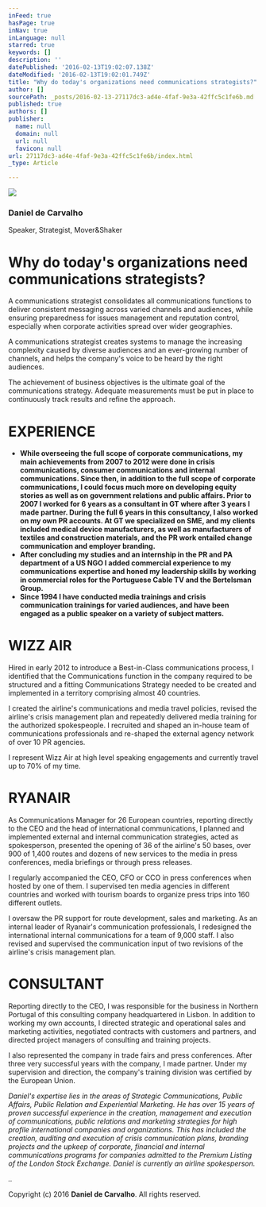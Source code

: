 ```yaml
---
inFeed: true
hasPage: true
inNav: true
inLanguage: null
starred: true
keywords: []
description: ''
datePublished: '2016-02-13T19:02:07.138Z'
dateModified: '2016-02-13T19:02:01.749Z'
title: "Why do today's organizations need communications strategists?"
author: []
sourcePath: _posts/2016-02-13-27117dc3-ad4e-4faf-9e3a-42ffc5c1fe6b.md
published: true
authors: []
publisher:
  name: null
  domain: null
  url: null
  favicon: null
url: 27117dc3-ad4e-4faf-9e3a-42ffc5c1fe6b/index.html
_type: Article

---
```

![](https://the-grid-user-content.s3-us-west-2.amazonaws.com/bc96b812-7754-4d09-8674-3f5e71db7acd.jpg)

### Daniel de Carvalho

Speaker, Strategist, Mover&Shaker

# Why do today's organizations need communications strategists?

A communications strategist consolidates all communications functions to deliver consistent messaging across varied channels and audiences, while ensuring preparedness for issues management and reputation control, especially when corporate activities spread over wider geographies.

A communications strategist creates systems to manage the increasing complexity caused by diverse audiences and an ever-growing number of channels, and helps the company's voice to be heard by the right audiences.

The achievement of business objectives is the ultimate goal of the communications strategy. Adequate measurements must be put in place to continuously track results and refine the approach.

# EXPERIENCE

* **While overseeing the full scope of corporate communications, my main achievements from 2007 to 2012 were done in crisis communications, consumer communications and internal communications. Since then, in addition to the full scope of corporate communications, I could focus much more on developing equity stories as well as on government relations and public affairs. Prior to 2007 I worked for 6 years as a consultant in GT where after 3 years I made partner. During the full 6 years in this consultancy, I also worked on my own PR accounts. At GT we specialized on SME, and my clients included medical device manufacturers, as well as manufacturers of textiles and construction materials, and the PR work entailed change communication and employer branding.**
* **After concluding my studies and an internship in the PR and PA department of a US NGO I added commercial experience to my communications expertise and honed my leadership skills by working in commercial roles for the Portuguese Cable TV and the Bertelsman Group.**
* **Since 1994 I have conducted media trainings and crisis communication trainings for varied audiences, and have been engaged as a public speaker on a variety of subject matters.**

# WIZZ AIR

Hired in early 2012 to introduce a Best-in-Class
communications process,  I identified that the Communications function in the company required to be structured and a fitting Communications Strategy needed to be created and implemented in a territory comprising almost 40 countries. 

I created the airline's communications and media travel policies, revised the airline's crisis management plan and repeatedly delivered media training for the authorized spokespeople. I recruited and shaped an in-house team of communications professionals and re-shaped the external agency network of over 10 PR agencies. 

I represent Wizz Air at high level speaking engagements and currently travel up to 70% of my time.

# RYANAIR

As Communications Manager for 26 European countries, reporting directly to the CEO and the head of international communications, I planned and implemented external and internal communication strategies, acted as spokesperson, presented the opening of 36 of the airline's 50 bases, over 900 of 1,400 routes and dozens of new services to the media in press conferences, media briefings or through press releases.

I regularly accompanied the CEO, CFO or CCO in press conferences when hosted by one of them. I supervised ten media agencies in different countries and worked with tourism boards to organize press trips into 160 different outlets.

I oversaw the PR support for route development, sales and marketing. As an internal leader of Ryanair's communication professionals, I redesigned the international internal communications for a team of 9,000 staff. I also revised and supervised the communication input of two revisions of the airline's crisis management plan.

# CONSULTANT

Reporting directly to the CEO, I was responsible for the business in Northern Portugal of this consulting company headquartered in Lisbon. In addition to working my own accounts, I directed strategic and operational sales and marketing activities, negotiated contracts with customers and partners, and directed project managers of consulting and training projects.

I also represented the company in trade fairs and press conferences. After three very successful years with the company, I made partner. Under my supervision and direction, the company's training division was certified by the European Union.

_Daniel's expertise lies in the areas of
Strategic Communications, Public Affairs, Public Relation and Experiential
Marketing. He has over 15 years of proven successful experience in the
creation, management and execution of communications, public relations and
marketing strategies for high profile international companies and
organizations. This has included the creation, auditing and execution of crisis
communication plans, branding projects and the upkeep of corporate, financial
and internal communications programs for companies admitted to the Premium
Listing of the London Stock Exchange. Daniel is currently an airline
spokesperson._

_.._

Copyright (c) 2016  **Daniel de Carvalho**.  All rights reserved.